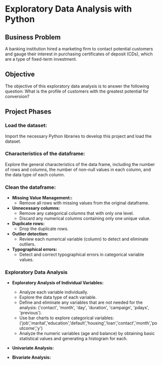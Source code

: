 # Exploratory Data Analysis with Python

## Business Problem
A banking institution hired a marketing firm to contact potential customers and gauge their interest in purchasing certificates of deposit (CDs), which are a type of fixed-term investment. 

## Objective
The objective of this exploratory data analysis is to answer the following question: 
What is the profile of customers with the greatest potential for conversion? 

## Project Phases

### Load the dataset:
Import the necessary Python libraries to develop this project and load the dataset.

### Characteristics of the dataframe:
Explore the general characteristics of the data frame, including the number of rows and columns, the number of non-null values in each column, and the data type of each column.

### Clean the dataframe:
- **Missing Value Management::**
  * Remove all rows with missing values from the original dataframe.
- **Unnecessary columns:**
  * Remove any categorical columns that with only one level.
  * Discard any numerical columns containing only one unique value.
- **Duplicate rows:**
	* Drop the duplicate rows.
- **Outlier detection:** 
  * Review each numerical variable (column) to detect and eliminate outliers.
- **Typographical errors:** 
  * Detect and correct typographical errors in categorical variable values.
    
### Exploratory Data Analysis
- **Exploratory Analysis of Individual Variables:**
    * Analyze each variable individually.
    * Explore the data type of each variable.
    * Define and eliminate any variables that are not needed for the analysis: ('contact', 'month', 'day', 'duration', 'campaign', 'pdays', 'previous').
    * Use bar charts to explore categorical variables: ('job','marital','education','default','housing','loan','contact','month','poutcome','y')
    * Analyze the numeric variables (age and balance) by obtaining basic statistical values and generating a histogram for each.
    
- **Univariate Analysis:**
    
- **Bivariate Analysis:**


